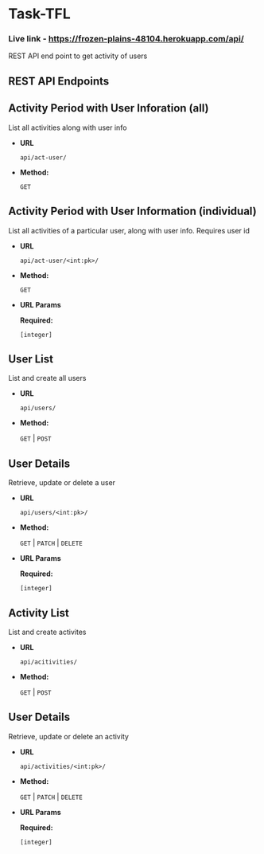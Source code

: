# Task-TFL

### Live link - https://frozen-plains-48104.herokuapp.com/api/

REST API end point to get activity of users

## REST API Endpoints

## **Activity Period with User Inforation (all)**

List all activities along with user info

- **URL**

  `api/act-user/`

- **Method:**

  `GET`

## **Activity Period with User Information (individual)**

List all activities of a particular user, along with user info. Requires user id

- **URL**

  `api/act-user/<int:pk>/`

- **Method:**

  `GET`

- **URL Params**

  **Required:**

  `[integer]`

## **User List**

List and create all users

- **URL**

  `api/users/`

- **Method:**

  `GET` | `POST`

## **User Details**

Retrieve, update or delete a user

- **URL**

  `api/users/<int:pk>/`

- **Method:**

  `GET` | `PATCH` | `DELETE`

- **URL Params**

  **Required:**

  `[integer]`

## **Activity List**

List and create activites

- **URL**

  `api/acitivities/`

- **Method:**

  `GET` | `POST`

## **User Details**

Retrieve, update or delete an activity

- **URL**

  `api/activities/<int:pk>/`

- **Method:**

  `GET` | `PATCH` | `DELETE`

- **URL Params**

  **Required:**

  `[integer]`
